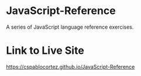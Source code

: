 # JavaScript-Reference
 A series of JavaScript language reference exercises.


# Link to Live Site

https://cspablocortez.github.io/JavaScript-Reference
